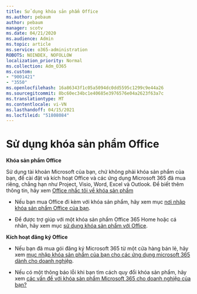 ```yaml
---
title: Sử dụng khóa sản phẩm Office
ms.author: pebaum
author: pebaum
manager: scotv
ms.date: 04/21/2020
ms.audience: Admin
ms.topic: article
ms.service: o365-administration
ROBOTS: NOINDEX, NOFOLLOW
localization_priority: Normal
ms.collection: Adm_O365
ms.custom:
- "9001421"
- "3550"
ms.openlocfilehash: 16a86343f1c05a5094dc0dd5595c1299c9e44a26
ms.sourcegitcommit: 8bc60ec34bc1e40685e3976576e04a2623f63a7c
ms.translationtype: MT
ms.contentlocale: vi-VN
ms.lasthandoff: 04/15/2021
ms.locfileid: "51808084"
---
```

# <a name="using-office-product-keys"></a>Sử dụng khóa sản phẩm Office

**Khóa sản phẩm Office**

Sử dụng tài khoản Microsoft của bạn, chứ không phải khóa sản phẩm của bạn, để cài đặt và kích hoạt Office và các ứng dụng Microsoft 365 đã mua riêng, chẳng hạn như Project, Visio, Word, Excel và Outlook. Để biết thêm thông tin, hãy xem [Office nhắc tôi về khóa sản phẩm](https://support.office.com/article/12a5763a-d45c-4685-8c95-a44500213759?ui=en-US&rs=en-US&ad=US#bkmk_promptforpkey)

- Nếu bạn mua Office đi kèm với khóa sản phẩm, hãy xem mục [nơi nhập khóa sản phẩm Office của bạn](https://support.office.com/article/Where-to-enter-your-Office-product-key-0a82e5ae-739e-4b92-a6f4-2ec780c185db).

- Để được trợ giúp với một khóa sản phẩm Office 365 Home hoặc cá nhân, hãy xem mục [sử dụng khóa sản phẩm với Office](https://support.office.com/article/using-product-keys-with-office-12a5763a-d45c-4685-8c95-a44500213759).

**Kích hoạt đăng ký Office** 

- Nếu bạn đã mua gói đăng ký Microsoft 365 từ một cửa hàng bán lẻ, hãy xem [mục nhập khóa sản phẩm của bạn cho các ứng dụng microsoft 365 dành cho doanh nghiệp](https://docs.microsoft.com/microsoft-365/commerce/enter-your-product-key).

- Nếu có một thông báo lỗi khi bạn tìm cách quy đổi khóa sản phẩm, hãy xem [các vấn đề với khóa sản phẩm Microsoft 365 cho doanh nghiệp của bạn?](https://docs.microsoft.com/microsoft-365/commerce/product-key-errors-and-solutions)
